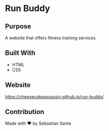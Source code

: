 # Run Buddy

## Purpose
A website that offers fitness training services.

## Built With
* HTML
* CSS

## Website
https://cheesecakeassassin.github.io/run-buddy/

## Contribution
Made with ❤️ by Sebastian Santa
